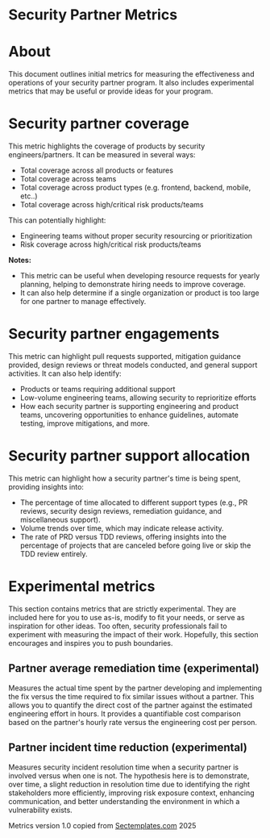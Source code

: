 # Security Partner Metrics

# About
This document outlines initial metrics for measuring the effectiveness and operations of your security partner program. It also includes experimental metrics that may be useful or provide ideas for your program.

# Security partner coverage
This metric highlights the coverage of products by security engineers/partners. It can be measured in several ways:
* Total coverage across all products or features
* Total coverage across teams
* Total coverage across product types (e.g. frontend, backend, mobile, etc..)
* Total coverage across high/critical risk products/teams

This can potentially highlight: 
* Engineering teams without proper security resourcing or prioritization
* Risk coverage across high/critical risk products/teams

<b>Notes:</b>
* This metric can be useful when developing resource requests for yearly planning, helping to demonstrate hiring needs to improve coverage.
* It can also help determine if a single organization or product is too large for one partner to manage effectively.


# Security partner engagements
This metric can highlight pull requests supported, mitigation guidance provided, design reviews or threat models conducted, and general support activities. It can also help identify:
* Products or teams requiring additional support
* Low-volume engineering teams, allowing security to reprioritize efforts
* How each security partner is supporting engineering and product teams, uncovering opportunities to enhance guidelines, automate testing, improve mitigations, and more.


# Security partner support allocation
This metric can highlight how a security partner's time is being spent, providing insights into:

* The percentage of time allocated to different support types (e.g., PR reviews, security design reviews, remediation guidance, and miscellaneous support).
* Volume trends over time, which may indicate release activity.
* The rate of PRD versus TDD reviews, offering insights into the percentage of projects that are canceled before going live or skip the TDD review entirely.

# Experimental metrics
This section contains metrics that are strictly experimental. They are included here for you to use as-is, modify to fit your needs, or serve as inspiration for other ideas. Too often, security professionals fail to experiment with measuring the impact of their work. Hopefully, this section encourages and inspires you to push boundaries.

## Partner average remediation time  (experimental)
Measures the actual time spent by the partner developing and implementing the fix versus the time required to fix similar issues without a partner. This allows you to quantify the direct cost of the partner against the estimated engineering effort in hours. It provides a quantifiable cost comparison based on the partner's hourly rate versus the engineering cost per person.

## Partner incident time reduction (experimental) 
Measures security incident resolution time when a security partner is involved versus when one is not. The hypothesis here is to demonstrate, over time, a slight reduction in resolution time due to identifying the right stakeholders more efficiently, improving risk exposure context, enhancing communication, and better understanding the environment in which a vulnerability exists.

Metrics version 1.0 copied from [Sectemplates.com](https://www.sectemplates.com) 2025
